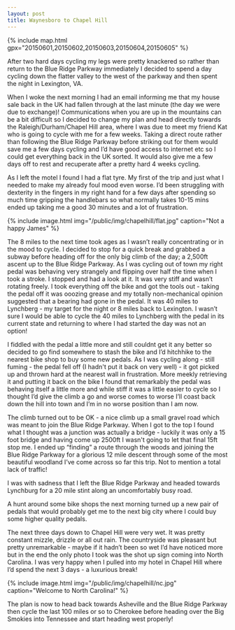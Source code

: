 ```yaml
---
layout: post
title: Waynesboro to Chapel Hill
---
```


{% include map.html gpx="20150601,20150602,20150603,20150604,20150605" %}

After two hard days cycling my legs were pretty knackered so rather than return to the Blue Ridge Parkway immediately I decided to spend a day cycling down the flatter valley to the west of the parkway and then spent the night in Lexington, VA. 

When I woke the next morning I had an email informing me that my house sale back in the UK had fallen through at the last minute (the day we were due to exchange)! Communications when you are up in the mountains can be a bit difficult so I decided to change my plan and head directly towards the Raleigh/Durham/Chapel Hill area, where I was due to meet my friend Kat who is going to cycle with me for a few weeks. Taking a direct route rather than following the Blue Ridge Parkway before striking out for them would save me a few days cycling and I’d have good access to internet etc so I could get everything back in the UK sorted. It would also give me a few days off to rest and recuperate after a pretty hard 4 weeks cycling. 

As I left the motel I found I had a flat tyre. My first of the trip and just what I needed to make my already foul mood even worse. I’d been struggling with dexterity in the fingers in my right hand for a few days after spending so much time gripping the handlebars so what normally takes 10-15 mins ended up taking me a good 30 minutes and a lot of frustration. 

{% include image.html img="/public/img/chapelhill/flat.jpg" caption="Not a happy James" %}

The 8 miles to the next time took ages as I wasn’t really concentrating or in the mood to cycle. I decided to stop for a quick break and grabbed a subway before heading off for the only big climb of the day; a 2,500ft ascent up to the Blue Ridge Parkway. As I was cycling out of town my right pedal was behaving very strangely and flipping over half the time when I took a stroke. I stopped and had a look at it. It was very stiff and wasn’t rotating freely. I took everything off the bike and got the tools out - taking the pedal off it was ooozing grease and my totally non-mechanical opinion suggested that a bearing had gone in the pedal. It was 40 miles to Lynchberg - my target for the night or 8 miles back to Lexington. I wasn’t sure I would be able to cycle the 40 miles to Lynchberg with the pedal in its current state and returning to where I had started the day was not an option! 

I fiddled with the pedal a little more and still couldnt get it any better so decided to go find somewhere to stash the bike and I’d hitchhike to the nearest bike shop to buy some new pedals. As I was cycling along - still fuming - the pedal fell off (I hadn't put it back on very well) - it got picked up and thrown hard at the nearest wall in frustration.  More meekly retrieving it and putting it back on the bike I found that remarkably the pedal was behaving itself a little more and while stiff it was a little easier to cycle so I thought I’d give the climb a go and worse comes to worse I’ll coast back down the hill into town and I’m in no worse position than I am now.

The climb turned out to be OK - a nice climb up a small gravel road which was meant to join the Blue Ridge Parkway. When I got to the top I found what I thought was a junction was actually a bridge - luckily it was only a 15 foot bridge and having come up 2500ft I wasn't going to let that final 15ft stop me. I ended up “finding” a route through the woods and joining the Blue Ridge Parkway for a glorious 12 mile descent through some of the most beautiful woodland I’ve come across so far this trip. Not to mention a total lack of traffic!

I was with sadness that I left the Blue Ridge Parkway and headed towards Lynchburg for a 20 mile stint along an uncomfortably busy road. 

A hunt around some bike shops the next morning turned up a new pair of pedals that would probably get me to the next big city where I could buy some higher quality pedals. 

The next three days down to Chapel Hill were very wet. It was pretty constant mizzle, drizzle or all out rain. The countryside was pleasant but pretty unremarkable - maybe if it hadn’t been so wet I’d have noticed more but in the end the only photo I took was the shot up sign coming into North Carolina. I was very happy when I pulled into my hotel in Chapel Hill where I’d spend the next 3 days - a luxurious break! 

{% include image.html img="/public/img/chapelhill/nc.jpg" caption="Welcome to North Carolina!" %}

The plan is now to head back towards Asheville and the Blue Ridge Parkway then cycle the last 100 miles or so to Cherokee before heading over the Big Smokies into Tennessee and start heading west properly!